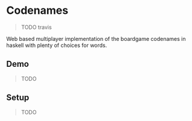 Codenames
=========

> TODO travis

Web based multiplayer implementation of the boardgame codenames in haskell with plenty of choices for words.

Demo
----

> TODO

Setup
-----

> TODO
